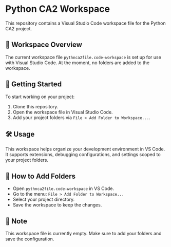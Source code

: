 # Python CA2 Workspace

This repository contains a Visual Studio Code workspace file for the Python CA2 project.

## 📁 Workspace Overview

The current workspace file `pythnca2file.code-workspace` is set up for use with Visual Studio Code. At the moment, no folders are added to the workspace.

## 🚀 Getting Started

To start working on your project:

1. Clone this repository.
2. Open the workspace file in Visual Studio Code.
3. Add your project folders via `File > Add Folder to Workspace...`.

## 🛠️ Usage

This workspace helps organize your development environment in VS Code. It supports extensions, debugging configurations, and settings scoped to your project folders.

## 📂 How to Add Folders

- Open `pythnca2file.code-workspace` in VS Code.
- Go to the menu: `File > Add Folder to Workspace...`
- Select your project directory.
- Save the workspace to keep the changes.

## 📌 Note

This workspace file is currently empty. Make sure to add your folders and save the configuration.

